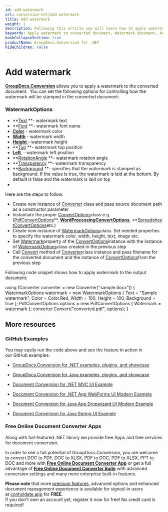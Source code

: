 ```yaml
---
id: add-watermark
url: conversion-net/add-watermark
title: Add watermark
weight: 1
description: Following this article you will learn how to apply watermark to document pages when convert document with GroupDocs.Conversion for .NET API.
keywords: Apply watermark to converted document, Watermark document, Add page watermark
bookCollapseSection: true
productName: GroupDocs.Conversion for .NET
hideChildren: False
---
```


# Add watermark

**[GroupDocs.Conversion](https://products.groupdocs.com/conversion/net)** allows you to apply a watermark to the converted document.  You can set the following options for controlling how the watermark will be stamped in the converted document:

### WatermarkOptions

*   **[Text](https://apireference.groupdocs.com/net/conversion/groupdocs.conversion.options.convert/watermarkoptions/properties/text) **\- watermark text
*   **[Font](https://apireference.groupdocs.com/net/conversion/groupdocs.conversion.options.convert/watermarkoptions/properties/font) **\- watermark font name
*   **[Color](https://apireference.groupdocs.com/net/conversion/groupdocs.conversion.options.convert/watermarkoptions/properties/color)** - watermark color
*   **[Width](https://apireference.groupdocs.com/net/conversion/groupdocs.conversion.options.convert/watermarkoptions/properties/width)** - watermark width
*   **[Height ](https://apireference.groupdocs.com/net/conversion/groupdocs.conversion.options.convert/watermarkoptions/properties/height)**\- watermark height
*   **[Top](https://apireference.groupdocs.com/net/conversion/groupdocs.conversion.options.convert/watermarkoptions/properties/top) **\- watermark top position
*   **[Left ](https://apireference.groupdocs.com/net/conversion/groupdocs.conversion.options.convert/watermarkoptions/properties/left)** - watermark left position
*   **[RotationAngle](https://apireference.groupdocs.com/net/conversion/groupdocs.conversion.options.convert/watermarkoptions/properties/rotationangle) **\- watermark rotation angle
*   **[Transparency](https://apireference.groupdocs.com/net/conversion/groupdocs.conversion.options.convert/watermarkoptions/properties/transparency) **\- watermark transparency
*   **[Background](https://apireference.groupdocs.com/net/conversion/groupdocs.conversion.options.convert/watermarkoptions/properties/background) **\- specifies that the watermark is stamped as background. If the value is true, the watermark is laid at the bottom. By default is false and the watermark is laid on top
*     
    

Here are the steps to follow:

*   Create new instance of [Converter](https://apireference.groupdocs.com/net/conversion/groupdocs.conversion/converter) class and pass source document path as a constructor parameter
*   Instantiate the proper [ConvertOptions](https://apireference.groupdocs.com/net/conversion/groupdocs.conversion.options.convert/convertoptions)class e.g. ([PdfConvertOptions](https://apireference.groupdocs.com/net/conversion/groupdocs.conversion.options.convert/pdfconvertoptions)**, **[WordProcessingConvertOptions](https://apireference.groupdocs.com/net/conversion/groupdocs.conversion.options.convert/wordprocessingconvertoptions)**, **[SpreadsheetConvertOptions](https://apireference.groupdocs.com/net/conversion/groupdocs.conversion.options.convert/spreadsheetconvertoptions)etc.)
*   Create new instance of [WatermarkOptions](https://apireference.groupdocs.com/net/conversion/groupdocs.conversion.options.convert/watermarkoptions)class. Set needed properties to specify the watermark color, width, height, text, image etc.
*   Set [Watermark](https://apireference.groupdocs.com/net/conversion/groupdocs.conversion.options.convert/convertoptions/properties/watermark)property of the [ConvertOptions](https://apireference.groupdocs.com/net/conversion/groupdocs.conversion.options.convert/convertoptions)instance with the instance of [WatermarkOptions](https://apireference.groupdocs.com/net/conversion/groupdocs.conversion.options.convert/watermarkoptions)class created in the previous step 
*   Call [Convert](https://apireference.groupdocs.com/net/conversion/groupdocs.conversion/converter/methods/convert/2) method of [Converter](https://apireference.groupdocs.com/net/conversion/groupdocs.conversion/converter)class instance and pass filename for the converted document and the instance of [ConvertOptions](https://apireference.groupdocs.com/net/conversion/groupdocs.conversion.options.convert/convertoptions)from the previous step

Following code snippet shows how to apply watermark to the output document:

using (Converter converter = new Converter("sample.docx"))
{
    WatermarkOptions watermark = new WatermarkOptions
    {
        Text = "Sample watermark",
        Color = Color.Red,
        Width = 100,
        Height = 100,
        Background = true
    };
    PdfConvertOptions options = new PdfConvertOptions
    {
        Watermark = watermark
    };
    converter.Convert("converted.pdf", options);
}

## More resources

### GitHub Examples

You may easily run the code above and see the feature in action in our GitHub examples:

*   [GroupDocs.Conversion for .NET examples, plugins, and showcase](https://github.com/groupdocs-conversion/GroupDocs.Conversion-for-.NET)
    
*   [GroupDocs.Conversion for Java examples, plugins, and showcase](https://github.com/groupdocs-conversion/GroupDocs.Conversion-for-Java)
    
*   [Document Conversion for .NET MVC UI Example](https://github.com/groupdocs-conversion/GroupDocs.Conversion-for-.NET-MVC) 
    
*   [Document Conversion for .NET App WebForms UI Modern Example](https://github.com/groupdocs-conversion/GroupDocs.Conversion-for-.NET-WebForms)
    
*   [Document Conversion for Java App Dropwizard UI Modern Example](https://github.com/groupdocs-conversion/GroupDocs.Conversion-for-Java-Dropwizard)
    
*   [Document Conversion for Java Spring UI Example](https://github.com/groupdocs-conversion/GroupDocs.Conversion-for-Java-Spring)
    

### Free Online Document Converter Apps

Along with full-featured .NET library we provide free Apps and free services for document conversion.

In order to see a full potential of GroupDocs.Conversion, you are welcome to convert DOC to PDF, DOC to XLSX, PDF to DOC, PDF to XLSX, PPT to DOC and more with **[Free Online Document Converter App](https://products.groupdocs.app/conversion)** or get a full advantage of **[Free Online Document Converter Suite](https://conholdate.app/features/document-converter-online)** with advanced conversion settings and many more enterprise built-in features.

**Please note** that more [premium features](https://conholdate.app/features), advanced options and enhanced document management experience is available for signed-in users at [conholdate.app](https://conholdate.app/) for **FREE**.  
If you don't own an account yet, register it now for free! No credit card is required!

